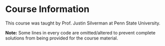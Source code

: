 # Course Information

This course was taught by Prof. Justin Silverman at Penn State University.

**Note:** Some lines in every code are omitted/altered to prevent complete solutions from being provided for the course material.
